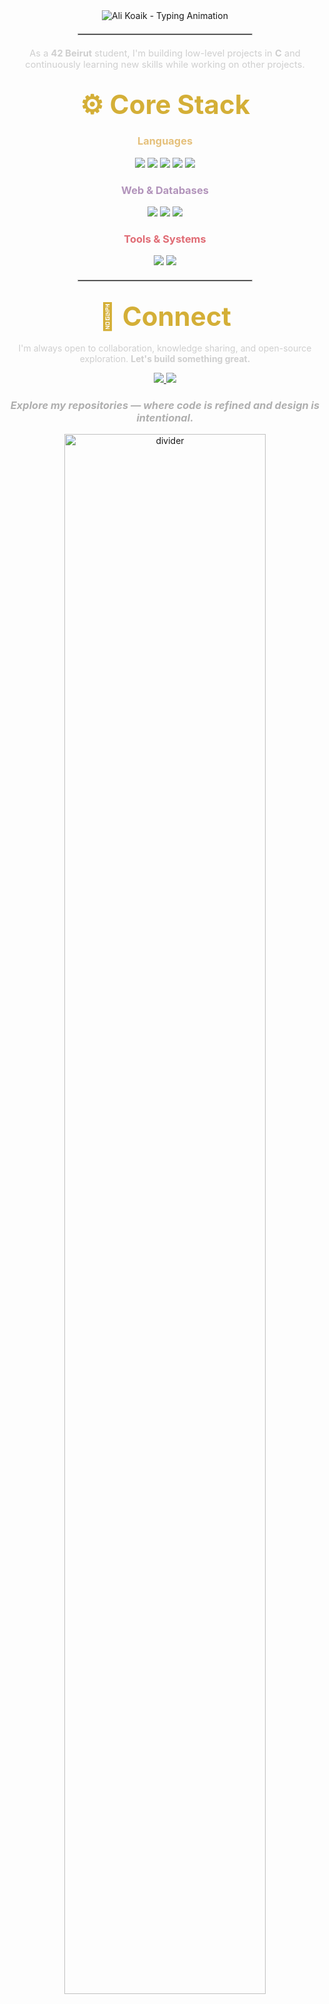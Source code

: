 <div align="center">
  <img src="https://readme-typing-svg.demolab.com?font=Segoe+UI&size=36&duration=2500&pause=800&color=D4AF37&center=true&vCenter=true&width=600&lines=Ali+Koaik;Aspiring+Front-End+Developer;Designer" alt="Ali Koaik - Typing Animation" />
</div>

<div align="center">
  <hr style="border: 1px solid #C0C0C0; width: 55%; margin: 20px auto;">
</div>

<p align="center" style="color:#CFCFCF; font-size:1.05em;">
As a <strong>42 Beirut</strong> student, I'm building low-level projects in <strong>C</strong> and continuously learning new skills while working on other projects.
</p>

## <div align="center"><span style="color:#D4AF37; font-size:2em;">⚙️ Core Stack</span></div>

<div align="center">

  <h3><span style="color:#E5C07B;">Languages</span></h3>
  <img src="https://img.shields.io/badge/C-0A66C2?style=for-the-badge&logo=c&logoColor=white"/>
  <img src="https://img.shields.io/badge/Python-3776AB?style=for-the-badge&logo=python&logoColor=white"/>
  <img src="https://img.shields.io/badge/JavaScript-F0DB4F?style=for-the-badge&logo=javascript&logoColor=black"/>
  <img src="https://img.shields.io/badge/Java-ED8B00?style=for-the-badge&logo=java&logoColor=white"/>
  <img src="https://img.shields.io/badge/Bash-4EAA25?style=for-the-badge&logo=gnu-bash&logoColor=white"/>

  <h3><span style="color:#B294BB;">Web & Databases</span></h3>
  <img src="https://img.shields.io/badge/Flask-000000?style=for-the-badge&logo=flask&logoColor=white"/>
  <img src="https://img.shields.io/badge/Bootstrap-6F42C1?style=for-the-badge&logo=bootstrap&logoColor=white"/>
  <img src="https://img.shields.io/badge/MySQL-00618A?style=for-the-badge&logo=mysql&logoColor=white"/>

  <h3><span style="color:#E06C75;">Tools & Systems</span></h3>
  <img src="https://img.shields.io/badge/Git-B7410E?style=for-the-badge&logo=git&logoColor=white"/>
  <img src="https://img.shields.io/badge/Linux-FCC624?style=for-the-badge&logo=linux&logoColor=black"/>
</div>

<div align="center">
  <hr style="border: 1px solid #C0C0C0; width: 55%; margin: 20px auto;">
</div>

## <div align="center"><span style="color:#D4AF37; font-size:2em;">🤝 Connect</span></div>

<p align="center" style="color:#CFCFCF;">
I'm always open to collaboration, knowledge sharing, and open-source exploration. <strong>Let's build something great.</strong>
</p>

<p align="center">
  <a href="https://www.linkedin.com/in/ali-koaik-86a4b4272" target="_blank">
    <img src="https://img.shields.io/badge/LinkedIn-0A66C2?style=for-the-badge&logo=linkedin&logoColor=white"/>
  </a>
  <a href="mailto:alikoaik004@gmail.com" target="_blank">
    <img src="https://img.shields.io/badge/Gmail-BB001B?style=for-the-badge&logo=gmail&logoColor=white"/>
  </a>
</p>

<h3 align="center" style="color:#AFAFAF;">
  <span style="font-style:italic;">Explore my repositories — where code is refined and design is intentional.</span>
</h3>

<div align="center">
  <img src="https://raw.githubusercontent.com/andreasbm/readme/master/assets/lines/colored.png" width="80%" alt="divider">
</div>
